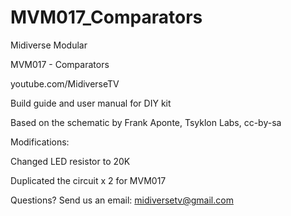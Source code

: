 # MVM017_Comparators

Midiverse Modular

MVM017 - Comparators

youtube.com/MidiverseTV

Build guide and user manual for DIY kit

Based on the schematic by Frank Aponte, Tsyklon Labs, cc-by-sa

Modifications:

Changed LED resistor to 20K

Duplicated the circuit x 2 for MVM017


Questions? Send us an email: midiversetv@gmail.com
